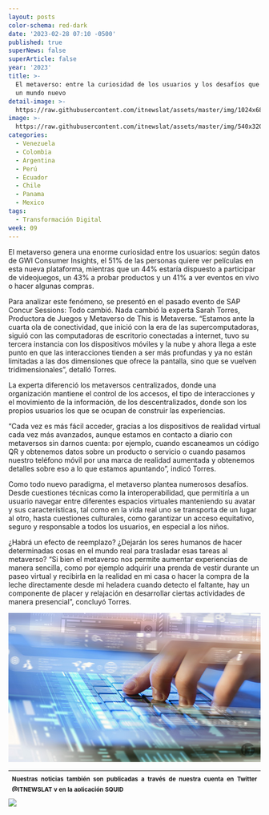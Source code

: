 ```yaml
---
layout: posts
color-schema: red-dark
date: '2023-02-28 07:10 -0500'
published: true
superNews: false
superArticle: false
year: '2023'
title: >-
  El metaverso: entre la curiosidad de los usuarios y los desafíos que propone
  un mundo nuevo
detail-image: >-
  https://raw.githubusercontent.com/itnewslat/assets/master/img/1024x680/Virtualizar-Escritorios-g.jpg
image: >-
  https://raw.githubusercontent.com/itnewslat/assets/master/img/540x320/Virtualizar-Escritorios-p.jpg
categories:
  - Venezuela
  - Colombia
  - Argentina
  - Perú
  - Ecuador
  - Chile
  - Panama
  - Mexico
tags:
  - Transformación Digital
week: 09
---
```

El metaverso genera una enorme curiosidad entre los usuarios: según datos de GWI Consumer Insights, el 51% de las personas quiere ver películas en esta nueva plataforma, mientras que un 44% estaría dispuesto a participar de videojuegos, un 43% a probar productos y un 41% a ver eventos en vivo o hacer algunas compras.
 
Para analizar este fenómeno, se presentó en el pasado evento de SAP Concur Sessions: Todo cambió. Nada cambió la experta Sarah Torres, Productora de Juegos y Metaverso de This is Metaverse. “Estamos ante la cuarta ola de conectividad, que inició con la era de las supercomputadoras, siguió con las computadoras de escritorio conectadas a internet, tuvo su tercera instancia con los dispositivos móviles y la nube y ahora llega a este punto en que las interacciones tienden a ser más profundas y ya no están limitadas a las dos dimensiones que ofrece la pantalla, sino que se vuelven tridimensionales”, detalló Torres.

La experta diferenció los metaversos centralizados, donde una organización mantiene el control de los accesos, el tipo de interacciones y el movimiento de la información, de los descentralizados, donde son los propios usuarios los que se ocupan de construir las experiencias.
 
“Cada vez es más fácil acceder, gracias a los dispositivos de realidad virtual cada vez más avanzados, aunque estamos en contacto a diario con metaversos sin darnos cuenta: por ejemplo, cuando escaneamos un código QR y obtenemos datos sobre un producto o servicio o cuando pasamos nuestro teléfono móvil por una marca de realidad aumentada y obtenemos detalles sobre eso a lo que estamos apuntando”, indicó Torres. 
 
Como todo nuevo paradigma, el metaverso plantea numerosos desafíos. Desde cuestiones técnicas como la interoperabilidad, que permitiría a un usuario navegar entre diferentes espacios virtuales manteniendo su avatar y sus características, tal como en la vida real uno se transporta de un lugar al otro, hasta cuestiones culturales, como garantizar un acceso equitativo, seguro y responsable a todos los usuarios, en especial a los niños.
 
¿Habrá un efecto de reemplazo? ¿Dejarán los seres humanos de hacer determinadas cosas en el mundo real para trasladar esas tareas al metaverso? “Si bien el metaverso nos permite aumentar experiencias de manera sencilla, como por ejemplo adquirir una prenda de vestir durante un paseo virtual y recibirla en la realidad en mi casa o hacer la compra de la leche directamente desde mi heladera cuando detecto el faltante, hay un componente de placer y relajación en desarrollar ciertas actividades de manera presencial”, concluyó Torres.

![](https://raw.githubusercontent.com/itnewslat/assets/master/img/540x320/Virtualizar-Escritorios-p.jpg)

<table style="height: 42px;" width="569">
<tbody>
<tr>
<td style="text-align: justify;"><sub><strong>Nuestras noticias también son publicadas a través de nuestra cuenta en Twitter <a href="https://twitter.com/itnewslat?lang=es">@ITNEWSLAT</a> y en la aplicación <a href="https://squidapp.co/en/">SQUID</a></strong></sub></td>
</tr>
</tbody>
</table>

<img src="https://tracker.metricool.com/c3po.jpg?hash=56f88a41e39ab42c063cc51676587a04"/>